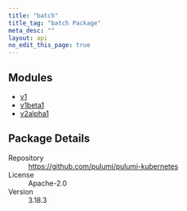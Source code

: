 ```yaml
---
title: "batch"
title_tag: "batch Package"
meta_desc: ""
layout: api
no_edit_this_page: true
---
```


<!-- WARNING: this file was generated by Pulumi Docs Generator. -->
<!-- Do not edit by hand unless you're certain you know what you are doing! -->



<h2 id="modules">Modules</h2>
<ul class="api">
    <li><a href="v1/" title="v1"><span class="api-symbol api-symbol--module"></span>v1</a></li>
    <li><a href="v1beta1/" title="v1beta1"><span class="api-symbol api-symbol--module"></span>v1beta1</a></li>
    <li><a href="v2alpha1/" title="v2alpha1"><span class="api-symbol api-symbol--module"></span>v2alpha1</a></li>
</ul>

<h2 id="package-details">Package Details</h2>
<dl class="package-details">
	<dt>Repository</dt>
	<dd><a href="https://github.com/pulumi/pulumi-kubernetes">https://github.com/pulumi/pulumi-kubernetes</a></dd>
	<dt>License</dt>
	<dd>Apache-2.0</dd>
	<dt>Version</dt>
	<dd>3.18.3</dd>
</dl>

